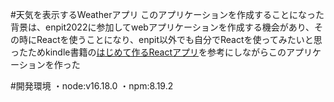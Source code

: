 #天気を表示するWeatherアプリ
このアプリケーションを作成することになった背景は、enpit2022に参加してwebアプリケーションを作成する機会があり、その時にReactを使うことになり、enpit以外でも自分でReactを使ってみたいと思ったためkindle書籍の[はじめて作るReactアプリ](https://www.amazon.co.jp/%E3%81%AF%E3%81%98%E3%82%81%E3%81%A6%E3%81%A4%E3%81%8F%E3%82%8BReact%E3%82%A2%E3%83%97%E3%83%AA-mod728-ebook/dp/B08XWMVX76/ref=sr_1_17?crid=E6A40VX11EWG&keywords=react&qid=1671083118&sprefix=%2Caps%2C343&sr=8-17)を参考にしながらこのアプリケーションを作った

#開発環境
・node:v16.18.0
・npm:8.19.2

